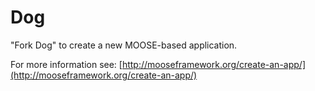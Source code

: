 Dog
=====

"Fork Dog" to create a new MOOSE-based application.

For more information see: [http://mooseframework.org/create-an-app/](http://mooseframework.org/create-an-app/)
